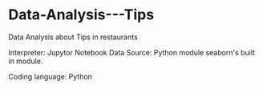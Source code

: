 # Data-Analysis---Tips
Data Analysis about Tips in restaurants

Interpreter: Jupytor Notebook
Data Source:  Python module seaborn's built in module.

Coding language: Python
